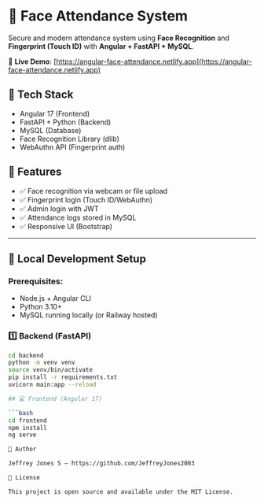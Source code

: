 # 👤 Face Attendance System

Secure and modern attendance system using **Face Recognition** and **Fingerprint (Touch ID)** with **Angular + FastAPI + MySQL**.

🔗 **Live Demo**: [https://angular-face-attendance.netlify.app](https://angular-face-attendance.netlify.app)

## 🔧 Tech Stack
- Angular 17 (Frontend)
- FastAPI + Python (Backend)
- MySQL (Database)
- Face Recognition Library (dlib)
- WebAuthn API (Fingerprint auth)

## 🚀 Features
- ✅ Face recognition via webcam or file upload
- ✅ Fingerprint login (Touch ID/WebAuthn)
- ✅ Admin login with JWT
- ✅ Attendance logs stored in MySQL
- ✅ Responsive UI (Bootstrap)

---

## 🔧 Local Development Setup

### Prerequisites:
- Node.js + Angular CLI
- Python 3.10+
- MySQL running locally (or Railway hosted)

### 1️⃣ Backend (FastAPI)
```bash
cd backend
python -m venv venv
source venv/bin/activate
pip install -r requirements.txt
uvicorn main:app --reload

## 💻 Frontend (Angular 17)

```bash
cd frontend
npm install
ng serve

📌 Author

Jeffrey Jones S — https://github.com/JeffreyJones2003

📌 License

This project is open source and available under the MIT License.